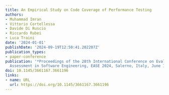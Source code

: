 ```yaml
---
title: An Empirical Study on Code Coverage of Performance Testing
authors:
- Muhammad Imran
- Vittorio Cortellessa
- Davide Di Ruscio
- Riccardo Rubei
- Luca Traini
date: '2024-01-01'
publishDate: '2024-09-19T12:50:41.202207Z'
publication_types:
- paper-conference
publication: '*Proceedings of the 28th International Conference on Evaluation and
  Assessment in Software Engineering, EASE 2024, Salerno, Italy, June 18-21, 2024*'
doi: 10.1145/3661167.3661196
links:
- name: URL
  url: https://doi.org/10.1145/3661167.3661196
---
```

